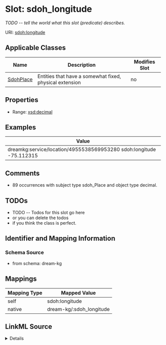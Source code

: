 

# Slot: sdoh_longitude


_TODO -- tell the world what this slot (predicate) describes._





URI: [sdoh:longitude](http://schema.org/longitude)



<!-- no inheritance hierarchy -->





## Applicable Classes

| Name | Description | Modifies Slot |
| --- | --- | --- |
| [SdohPlace](../classes/SdohPlace.md) | Entities that have a somewhat fixed, physical extension |  no  |







## Properties

* Range: [xsd:decimal](http://www.w3.org/2001/XMLSchema#decimal)






## Examples

| Value |
| --- |
| dreamkg:service/location/4955538569953280 sdoh:longitude -75.112315 |

## Comments

* 89 occurrences with subject type sdoh_Place and object type decimal.

## TODOs

* TODO -- Todos for this slot go here
* or you can delete the todos
* if you think the class is perfect.

## Identifier and Mapping Information







### Schema Source


* from schema: dream-kg




## Mappings

| Mapping Type | Mapped Value |
| ---  | ---  |
| self | sdoh:longitude |
| native | dream-kg/:sdoh_longitude |




## LinkML Source

<details>
```yaml
name: sdoh_longitude
description: TODO -- tell the world what this slot (predicate) describes.
todos:
- TODO -- Todos for this slot go here
- or you can delete the todos
- if you think the class is perfect.
comments:
- 89 occurrences with subject type sdoh_Place and object type decimal.
examples:
- value: dreamkg:service/location/4955538569953280 sdoh:longitude -75.112315
from_schema: dream-kg
rank: 1000
slot_uri: sdoh:longitude
alias: sdoh_longitude
domain_of:
- sdoh_Place
range: decimal

```
</details>